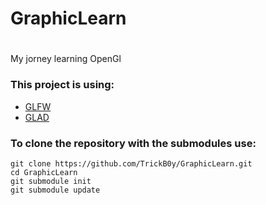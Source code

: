 # GraphicLearn <h1>

<p> My jorney learning OpenGl </p>

<h3> This project is using: </h3>

* [GLFW](https://github.com/glfw/glfw)
* [GLAD](https://github.com/Dav1dde/glad)

<h3> To clone the repository with the submodules use: </h3>

~~~terminal
git clone https://github.com/TrickB0y/GraphicLearn.git
cd GraphicLearn
git submodule init
git submodule update

~~~
